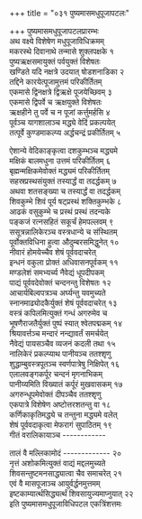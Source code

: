 +++
title = "०३१ पुष्यमासमधुपूजापटलः"

+++
पुष्यमासमधुपूजापटलप्रारम्भः    
अथ वक्ष्ये विशेषेण मधुपूजाविधिक्रमम्  
मकरस्थे दिवानाथे तन्मासे शुक्लपक्षके १  
पुष्यऋक्षसमायुक्तं पर्वयुक्तं विशेषतः  
खण्डिते यदि नक्षत्रे उदयात् षोडशनाडिका २  
तद्दिने कारयेत्पूजामुत्तमं परिकीर्तितम्  
एकमासे द्विनक्षत्रे द्विऋक्षे पूजयेच्छिवम् ३  
एकमासे द्विपर्वे च ऋक्षयुक्ते विशेषतः  
ऋक्षहीने तु पर्वे च न पूजां कर्त्तुमर्हसि ४  
पूर्वञ्च यागशालाञ्च मद्ध्ये वेदिं प्रकल्पयेत्  
तत्पूर्वे कुण्डमाकल्प्य अर्द्धचन्द्रं प्रकीर्तितम् ५  

ऐशान्ये वेदिकाङ्कृत्वा दशकुम्भञ्च मद्ध्यमे  
मक्षिकं बालमधुना उत्तमं परिकीर्तितम् ६  
बृह्मन्मक्षिकमेवोक्तं मद्ध्यमं परिकीर्तितम्  
सहस्रप्रस्थसंयुक्तं तस्यार्द्धं वा तदर्द्धकम् ७  
अथवा शतसङ्ख्या च तस्यार्द्धं वा तदर्द्धकम्  
शिवकुम्भे शिवं पूर्य षट्प्रस्थं शक्तिकुम्भके ८  
आढकं वसुकुम्भे च प्रस्थं प्रस्थं तदन्यके  
पङ्कजं रत्नसहितं सकूर्चं हेमपल्लवम् ९  
ससूत्रन्नालिकेरञ्च वस्त्रधान्ये च संस्थितम्  
पूर्वोक्तविधिना हुत्वा औदुम्बरसमिद्धुनेत् १०  
नीवारं होमयेच्चैव शेषं पूर्ववदाचरेत्  
इन्धनं वकुला प्रोक्तं अधिवासनपूर्वकम् ११  
मण्डलेशं समभ्यर्च्य नैवेद्यं धूपदीपकम्  
पाद्यं पूर्ववदेवोक्तं चन्दनन्तु विशेषतः १२  
आचार्यबिल्वपत्रञ्च अर्घ्यन्तु यवमुच्यते  
स्नानमाढ्योदकैर्युक्तं शेषं पूर्ववदाचरेत् १३  
वस्त्रं कपिलमित्युक्तं गन्धं अगरुमेव च  
भूषणैराजतैर्युक्तं पुष्पं स्यात् श्वेतपद्मकम् १४  
श्रियावर्त्तञ्च मन्दारं नन्द्यावर्तं समर्चयेत्  
नैवेद्यं पायसञ्चैव व्यजनं कदली तथा १५  
नालिकेरं प्रकल्प्याथ पानीयञ्च ततश्शृणु  
शुद्धाम्बुवस्त्रपूतञ्च स्वर्णपात्रेषु निक्षिपेत् १६  
एलालवङ्गकर्पूर चन्दनं मृगनाभिकम्  
पानीय्यमिति विख्यातं कर्पूरं मुखवासकम् १७  
अगरुन्धूपमेवोक्तं दीपञ्चैव ततश्शृणु  
एकपात्रे विशेषेण अष्टोत्तरशतन्तु वा १८  
कर्णिकाकृतिमद्ध्ये च तन्तुना मद्ध्यमे वलेत्  
शेषं पूर्ववदाकृत्वा मेफरागं सुपाठितम् १९  
गीतं वरालिकायाञ्च ------------  

तालं वै मल्लिकामोदं ------------- २०  
नृत्तं अशोकमित्युक्तं वाद्यं मद्दलमुच्यते  
शिवसन्तुष्टमनसाद्ध्यात्वा चैव समाचरेत् २१  
एवं वै मासपूजाञ्च आयुर्वर्द्धनमुत्तमम्  
इष्टकाम्यार्त्थसिद्ध्यर्त्थं शिवसायुज्यमाप्नुयात् २२  
इति पुष्यमासमधुपूजाविधिपटल एकत्रिंशत्तमः  
